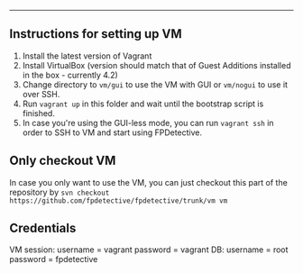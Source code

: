 ---------------------------------
Instructions for setting up VM
---------------------------------
1. Install the latest version of Vagrant
2. Install VirtualBox (version should match that of Guest Additions installed in the box - currently 4.2)
3. Change directory to `vm/gui` to use the VM with GUI or `vm/nogui` to use it over SSH.
4. Run `vagrant up` in this folder and wait until the bootstrap script is finished.
5. In case you're using the GUI-less mode, you can run `vagrant ssh` in order to SSH to VM and start using FPDetective.

Only checkout VM
---------------------------------
In case you only want to use the VM, you can just checkout this part of the repository by
   `svn checkout https://github.com/fpdetective/fpdetective/trunk/vm vm`

Credentials
---------------------------------
VM session: username = vagrant password = vagrant
DB: username = root password = fpdetective
